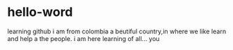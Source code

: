 # hello-word
learning github
i am from colombia a beutiful country,in where we like learn and help a the people.
i am here learning of all... you
